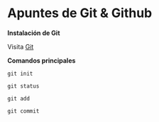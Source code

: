 # Apuntes de Git & Github



**Instalación de Git**

Visita [Git](https://git-scm.com/)

**Comandos principales**

`git init`

`git status`

`git add`

`git commit`


